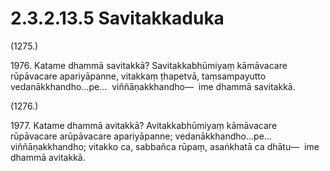 

# 2.3.2.13.5 Savitakkaduka






(1275.)

1976\. Katame dhammā savitakkā? Savitakkabhūmiyaṃ kāmāvacare rūpāvacare apariyāpanne, vitakkaṃ ṭhapetvā, taṃsampayutto vedanākkhandho…pe…  viññāṇakkhandho—  ime dhammā savitakkā.

(1276.)

1977\. Katame dhammā avitakkā? Avitakkabhūmiyaṃ kāmāvacare rūpāvacare arūpāvacare apariyāpanne; vedanākkhandho…pe…  viññāṇakkhandho; vitakko ca, sabbañca rūpaṃ, asaṅkhatā ca dhātu—  ime dhammā avitakkā.



